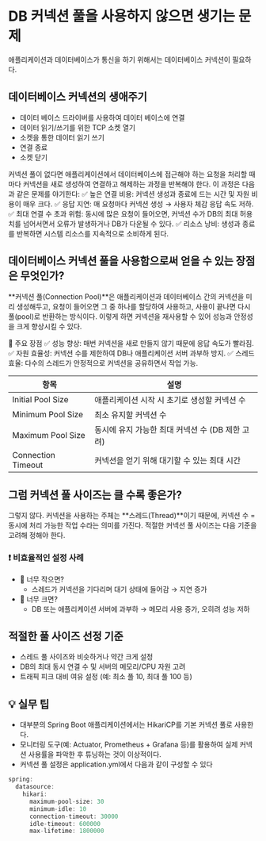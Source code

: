 # DB 커넥션 풀을 사용하지 않으면 생기는 문제
애플리케이션과 데이터베이스가 통신을 하기 위해서는 데이터베이스 커넥션이 필요하다.
## 데이터베이스 커넥션의 생애주기
- 데이터 베이스 드라이버를 사용하여 데이터 베이스에 연결
- 데이터 읽기/쓰기를 위한 TCP 소켓 열기
- 소켓을 통한 데이터 읽기 쓰기
- 연결 종료
- 소켓 닫기

커넥션 풀이 없다면 애플리케이션에서 데이터베이스에 접근해야 하는 요청을 처리할 때마다 커넥션을 새로 생성하여 연결하고 해제하는 과정을 반복해야 한다. 이 과정은 다음과 같은 문제를 야기한다:
✅ 높은 연결 비용: 커넥션 생성과 종료에 드는 시간 및 자원 비용이 매우 크다.
✅ 응답 지연: 매 요청마다 커넥션 생성 → 사용자 체감 응답 속도 저하.
✅ 최대 연결 수 초과 위험: 동시에 많은 요청이 들어오면, 커넥션 수가 DB의 최대 허용치를 넘어서면서 오류가 발생하거나 DB가 다운될 수 있다.
✅ 리소스 낭비: 생성과 종료를 반복하면 시스템 리소스를 지속적으로 소비하게 된다.

## 데이터베이스 커넥션 풀을 사용함으로써 얻을 수 있는 장점은 무엇인가?
**커넥션 풀(Connection Pool)**은 애플리케이션과 데이터베이스 간의 커넥션을 미리 생성해두고, 요청이 들어오면 그 중 하나를 할당하여 사용하고, 사용이 끝나면 다시 풀(pool)로 반환하는 방식이다. 이렇게 하면 커넥션을 재사용할 수 있어 성능과 안정성을 크게 향상시킬 수 있다.

🔹 주요 장점
✅ 성능 향상: 매번 커넥션을 새로 만들지 않기 때문에 응답 속도가 빨라짐.
✅ 자원 효율성: 커넥션 수를 제한하여 DB나 애플리케이션 서버 과부하 방지.
✅ 스레드 효율: 다수의 스레드가 안정적으로 커넥션을 공유하면서 작업 가능.

|항목|설명|
|---|---|
|Initial Pool Size|애플리케이션 시작 시 초기로 생성할 커넥션 수|
|Minimum Pool Size|최소 유지할 커넥션 수|
|Maximum Pool Size|동시에 유지 가능한 최대 커넥션 수 (DB 제한 고려)|
|Connection Timeout|커넥션을 얻기 위해 대기할 수 있는 최대 시간|

## 그럼 커넥션 풀 사이즈는 클 수록 좋은가?
그렇지 않다. 커넥션을 사용하는 주체는 **스레드(Thread)**이기 때문에, 커넥션 수 = 동시에 처리 가능한 작업 수라는 의미를 가진다. 적절한 커넥션 풀 사이즈는 다음 기준을 고려해 정해야 한다.

### ❗ 비효율적인 설정 사례
- 🔻 너무 작으면?
    - 스레드가 커넥션을 기다리며 대기 상태에 들어감 → 지연 증가
- 🔺 너무 크면?
    - DB 또는 애플리케이션 서버에 과부하 → 메모리 사용 증가, 오히려 성능 저하

## 적절한 풀 사이즈 선정 기준
- 스레드 풀 사이즈와 비슷하거나 약간 크게 설정
- DB의 최대 동시 연결 수 및 서버의 메모리/CPU 자원 고려
- 트래픽 피크 대비 여유 설정 (예: 최소 풀 10, 최대 풀 100 등)

## 💡 실무 팁
- 대부분의 Spring Boot 애플리케이션에서는 HikariCP를 기본 커넥션 풀로 사용한다.
- 모니터링 도구(예: Actuator, Prometheus + Grafana 등)를 활용하여 실제 커넥션 사용률을 파악한 후 튜닝하는 것이 이상적이다.
- 커넥션 풀 설정은 application.yml에서 다음과 같이 구성할 수 있다

```java
spring:
  datasource:
    hikari:
      maximum-pool-size: 30
      minimum-idle: 10
      connection-timeout: 30000
      idle-timeout: 600000
      max-lifetime: 1800000
```
